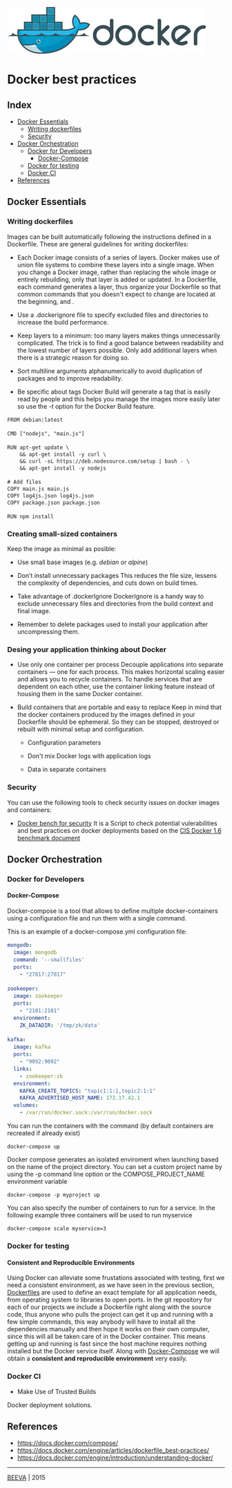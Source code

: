 ![alt text](static/docker-logo.jpg "DOCKER-LOGO")

# Docker best practices

## Index

* [Docker Essentials](#docker-essentials)
	* [Writing dockerfiles](#writing-dockerfiles)
	* [Security](#security)
* [Docker Orchestration](#docker-orchestration)
	* [Docker for Developers](#docker-for-developers)
		* [Docker-Compose](#docker-compose)
  	* [Docker for testing](#docker-for-testing)
	* [Docker CI](#docker-ci)
* [References](#references)

## Docker Essentials

### Writing dockerfiles

Images can be built automatically following the instructions defined in a Dockerfile. These are general guidelines for writing dockerfiles:

* Each Docker image consists of a series of layers. Docker makes use of union file systems to combine these layers into a single image. When you change a Docker image, rather than replacing the whole image or entirely rebuilding, only that layer is added or updated. In a Dockerfile, each command generates a layer, thus organize your Dockerfile so that common commands that you doesn't expect to change are located at the beginning, and .

* Use a .dockerignore file to specify excluded files and directories to increase the build performance.

* Keep layers to a minimum: too many layers makes things unnecessarily complicated. The trick is to find a good balance between readability and the lowest number of layers possible. Only add additional layers when there is a strategic reason for doing so.

* Sort multiline arguments alphanumerically to avoid duplication of packages and to improve readability.

* Be specific about tags
Docker Build will generate a tag that is easily read by people and this helps you manage the images more easily later so use the -t option for the Docker Build feature.

````
FROM debian:latest

CMD ["nodejs", "main.js"]

RUN apt-get update \
    && apt-get install -y curl \
    && curl -sL https://deb.nodesource.com/setup | bash - \
    && apt-get install -y nodejs

# Add files
COPY main.js main.js
COPY log4js.json log4js.json
COPY package.json package.json

RUN npm install
````

### Creating small-sized containers

Keep the image as minimal as posible:

* Use small base images (e.g. *debian* or *alpine*)

* Don’t install unnecessary packages 
This reduces the file size, lessens the complexity of dependencies, and cuts down on build times.

* Take advantage of .dockerIgnore
DockerIgnore is a handy way to exclude unnecessary files and directories from the build context and final image.

* Remember to delete packages used to install your application after uncompressing them.

### Desing your application thinking about Docker

* Use only one container per process
Decouple applications into separate containers — one for each process. This makes horizontal scaling easier and allows you to recycle containers. To handle services that are dependent on each other, use the container linking feature instead of housing them in the same Docker container.

* Build containers that are portable and easy to replace
Keep in mind that the docker containers produced by the images defined in your Dockerfile should be ephemeral. So they can be stopped, destroyed or rebuilt with minimal setup and configuration.

	* Configuration parameters

	* Don't mix Docker logs with application logs

	* Data in separate containers

### Security

You can use the following tools to check security issues on docker images and containers:
 * [Docker bench for security](#https://github.com/docker/docker-bench-security) It is a Script to check potential vulerabilities and best practices on docker deployments based on the [CIS Docker 1.6 benchmark document](#https://benchmarks.cisecurity.org/tools2/docker/CIS_Docker_1.6_Benchmark_v1.0.0.pdf)

## Docker Orchestration

### Docker for Developers

#### Docker-Compose
Docker-compose is a tool that allows to define multiple docker-containers using a configuration file and run them with a single command.

This is an example of a docker-compose.yml configuration file:
````yaml
mongodb:
  image: mongodb
  command: '--smallfiles'
  ports:
    - "27017:27017"

zookeeper:
  image: zookeeper
  ports:
    - "2181:2181"
  environment:
    ZK_DATADIR: '/tmp/zk/data'

kafka:
  image: kafka
  ports:
    - "9092:9092"
  links:
    - zookeeper:zk
  environment:
    KAFKA_CREATE_TOPICS: "topic1:1:1,topic2:1:1"
    KAFKA_ADVERTISED_HOST_NAME: 172.17.42.1
  volumes:
    - /var/run/docker.sock:/var/run/docker.sock

````

You can run the containers with the command (by default containers are recreated if already exist)

````
docker-compose up
````

Docker compose generates an isolated enviroment when launching based on the name of the project directory. You can set a custom project name by using the -p command line option or the COMPOSE_PROJECT_NAME environment variable

````
docker-compose -p myproject up
````

You can also specify the number of containers to run for a service. In the following example three containers will be used to run myservice
````
docker-compose scale myservice=3
````

### Docker for testing

#### Consistent and Reproducible Environments

Using Docker can alleviate some frustations associated with testing, first we need a consistent environment, as we have seen in the previous section, [Dockerfiles](#writing-dockerfiles) are used to define an exact template for all application needs, from operating system to libraries to open ports. In the git repository for each of our projects we include a Dockerfile right along with the source code, thus anyone who pulls the project can get it up and running with a few simple commands, this way anybody will have to install all the dependencies manually and then hope it works on their own computer, since this will all be taken care of in the Docker container. This means getting up and running is fast since the host machine requires nothing installed but the Docker service itself. Along with [Docker-Compose](#docker-compose) we will obtain a **consistent and reproducible environment** very easily.

### Docker CI

* Make Use of Trusted Builds

Docker deployment solutions.

## References

* https://docs.docker.com/compose/
* https://docs.docker.com/engine/articles/dockerfile_best-practices/
* https://docs.docker.com/engine/introduction/understanding-docker/

___

[BEEVA](http://www.beeva.com) | 2015
